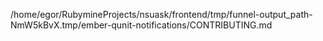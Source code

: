/home/egor/RubymineProjects/nsuask/frontend/tmp/funnel-output_path-NmW5kBvX.tmp/ember-qunit-notifications/CONTRIBUTING.md